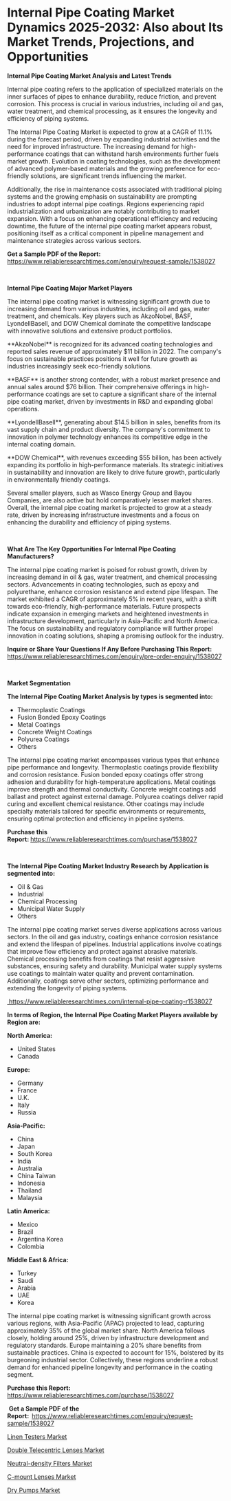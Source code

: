 <p><h1>Internal Pipe Coating Market Dynamics 2025-2032: Also about Its Market Trends, Projections, and Opportunities</h1></p><p><strong>Internal Pipe Coating Market Analysis and Latest Trends</strong></p>
<p><p>Internal pipe coating refers to the application of specialized materials on the inner surfaces of pipes to enhance durability, reduce friction, and prevent corrosion. This process is crucial in various industries, including oil and gas, water treatment, and chemical processing, as it ensures the longevity and efficiency of piping systems.</p><p>The Internal Pipe Coating Market is expected to grow at a CAGR of 11.1% during the forecast period, driven by expanding industrial activities and the need for improved infrastructure. The increasing demand for high-performance coatings that can withstand harsh environments further fuels market growth. Evolution in coating technologies, such as the development of advanced polymer-based materials and the growing preference for eco-friendly solutions, are significant trends influencing the market.</p><p>Additionally, the rise in maintenance costs associated with traditional piping systems and the growing emphasis on sustainability are prompting industries to adopt internal pipe coatings. Regions experiencing rapid industrialization and urbanization are notably contributing to market expansion. With a focus on enhancing operational efficiency and reducing downtime, the future of the internal pipe coating market appears robust, positioning itself as a critical component in pipeline management and maintenance strategies across various sectors.</p></p>
<p><strong>Get a Sample PDF of the Report:&nbsp;</strong> <a href="https://www.reliableresearchtimes.com/enquiry/request-sample/1538027?utm_campaign=2035&utm_medium=2&utm_source=Github&utm_content=ia&utm_term=30012025&utm_id=internal-pipe-coating">https://www.reliableresearchtimes.com/enquiry/request-sample/1538027</a></p>
<p>&nbsp;</p>
<p><strong>Internal Pipe Coating Major Market Players</strong></p>
<p><p>The internal pipe coating market is witnessing significant growth due to increasing demand from various industries, including oil and gas, water treatment, and chemicals. Key players such as AkzoNobel, BASF, LyondellBasell, and DOW Chemical dominate the competitive landscape with innovative solutions and extensive product portfolios.</p><p>**AkzoNobel** is recognized for its advanced coating technologies and reported sales revenue of approximately $11 billion in 2022. The company's focus on sustainable practices positions it well for future growth as industries increasingly seek eco-friendly solutions.</p><p>**BASF** is another strong contender, with a robust market presence and annual sales around $76 billion. Their comprehensive offerings in high-performance coatings are set to capture a significant share of the internal pipe coating market, driven by investments in R&D and expanding global operations.</p><p>**LyondellBasell**, generating about $14.5 billion in sales, benefits from its vast supply chain and product diversity. The company's commitment to innovation in polymer technology enhances its competitive edge in the internal coating domain.</p><p>**DOW Chemical**, with revenues exceeding $55 billion, has been actively expanding its portfolio in high-performance materials. Its strategic initiatives in sustainability and innovation are likely to drive future growth, particularly in environmentally friendly coatings.</p><p>Several smaller players, such as Wasco Energy Group and Bayou Companies, are also active but hold comparatively lesser market shares. Overall, the internal pipe coating market is projected to grow at a steady rate, driven by increasing infrastructure investments and a focus on enhancing the durability and efficiency of piping systems.</p></p>
<p>&nbsp;</p>
<p><strong>What Are The Key Opportunities For Internal Pipe Coating Manufacturers?</strong></p>
<p><p>The internal pipe coating market is poised for robust growth, driven by increasing demand in oil & gas, water treatment, and chemical processing sectors. Advancements in coating technologies, such as epoxy and polyurethane, enhance corrosion resistance and extend pipe lifespan. The market exhibited a CAGR of approximately 5% in recent years, with a shift towards eco-friendly, high-performance materials. Future prospects indicate expansion in emerging markets and heightened investments in infrastructure development, particularly in Asia-Pacific and North America. The focus on sustainability and regulatory compliance will further propel innovation in coating solutions, shaping a promising outlook for the industry.</p></p>
<p><strong>Inquire or Share Your Questions If Any Before Purchasing This Report:</strong> <a href="https://www.reliableresearchtimes.com/enquiry/pre-order-enquiry/1538027?utm_campaign=2035&utm_medium=2&utm_source=Github&utm_content=ia&utm_term=30012025&utm_id=internal-pipe-coating">https://www.reliableresearchtimes.com/enquiry/pre-order-enquiry/1538027</a></p>
<p>&nbsp;</p>
<p><strong>Market Segmentation</strong></p>
<p><strong>The Internal Pipe Coating Market Analysis by types is segmented into:</strong></p>
<p><ul><li>Thermoplastic Coatings</li><li>Fusion Bonded Epoxy Coatings</li><li>Metal Coatings</li><li>Concrete Weight Coatings</li><li>Polyurea Coatings</li><li>Others</li></ul></p>
<p><p>The internal pipe coating market encompasses various types that enhance pipe performance and longevity. Thermoplastic coatings provide flexibility and corrosion resistance. Fusion bonded epoxy coatings offer strong adhesion and durability for high-temperature applications. Metal coatings improve strength and thermal conductivity. Concrete weight coatings add ballast and protect against external damage. Polyurea coatings deliver rapid curing and excellent chemical resistance. Other coatings may include specialty materials tailored for specific environments or requirements, ensuring optimal protection and efficiency in pipeline systems.</p></p>
<p><strong>Purchase this Report:&nbsp;</strong><a href="https://www.reliableresearchtimes.com/purchase/1538027?utm_campaign=2035&utm_medium=2&utm_source=Github&utm_content=ia&utm_term=30012025&utm_id=internal-pipe-coating">https://www.reliableresearchtimes.com/purchase/1538027</a></p>
<p>&nbsp;</p>
<p><strong>The Internal Pipe Coating Market Industry Research by Application is segmented into:</strong></p>
<p><ul><li>Oil & Gas</li><li>Industrial</li><li>Chemical Processing</li><li>Municipal Water Supply</li><li>Others</li></ul></p>
<p><p>The internal pipe coating market serves diverse applications across various sectors. In the oil and gas industry, coatings enhance corrosion resistance and extend the lifespan of pipelines. Industrial applications involve coatings that improve flow efficiency and protect against abrasive materials. Chemical processing benefits from coatings that resist aggressive substances, ensuring safety and durability. Municipal water supply systems use coatings to maintain water quality and prevent contamination. Additionally, coatings serve other sectors, optimizing performance and extending the longevity of piping systems.</p></p>
<p><a href="https://www.reliableresearchtimes.com/internal-pipe-coating-r1538027?utm_campaign=2035&utm_medium=2&utm_source=Github&utm_content=ia&utm_term=30012025&utm_id=internal-pipe-coating">&nbsp;https://www.reliableresearchtimes.com/internal-pipe-coating-r1538027</a></p>
<p><strong>In terms of Region, the Internal Pipe Coating Market Players available by Region are:</strong></p>
<p>
    <p> <strong> North America: </strong>
        <ul>
            <li>United States</li>
            <li>Canada</li>
        </ul>
        </p> 
    <p> <strong> Europe: </strong>
        <ul>
            <li>Germany</li>
            <li>France</li>
            <li>U.K.</li>
            <li>Italy</li>
            <li>Russia</li>
        </ul>
        </p> 
    <p> <strong> Asia-Pacific: </strong>
        <ul>
            <li>China</li>
            <li>Japan</li>
            <li>South Korea</li>
            <li>India</li>
            <li>Australia</li>
            <li>China Taiwan</li>
            <li>Indonesia</li>
            <li>Thailand</li>
            <li>Malaysia</li>
        </ul>
        </p> 
    <p> <strong> Latin America: </strong>
        <ul>
            <li>Mexico</li>
            <li>Brazil</li>
            <li>Argentina Korea</li>
            <li>Colombia</li>
        </ul>
        </p> 
    <p> <strong> Middle East & Africa: </strong>
        <ul>
            <li>Turkey</li>
            <li>Saudi</li>
            <li>Arabia</li>
            <li>UAE</li>
            <li>Korea</li>
        </ul>
    </p>
    </p>
<p><p>The internal pipe coating market is witnessing significant growth across various regions, with Asia-Pacific (APAC) projected to lead, capturing approximately 35% of the global market share. North America follows closely, holding around 25%, driven by infrastructure development and regulatory standards. Europe maintaining a 20% share benefits from sustainable practices. China is expected to account for 15%, bolstered by its burgeoning industrial sector. Collectively, these regions underline a robust demand for enhanced pipeline longevity and performance in the coating segment.</p></p>
<p><strong>Purchase this Report: </strong><a href="https://www.reliableresearchtimes.com/purchase/1538027?utm_campaign=2035&utm_medium=2&utm_source=Github&utm_content=ia&utm_term=30012025&utm_id=internal-pipe-coating">https://www.reliableresearchtimes.com/purchase/1538027</a></p>
<p>&nbsp;<strong>Get a Sample PDF of the Report:&nbsp;&nbsp;</strong><a href="https://www.reliableresearchtimes.com/enquiry/request-sample/1538027?utm_campaign=2035&utm_medium=2&utm_source=Github&utm_content=ia&utm_term=30012025&utm_id=internal-pipe-coating">https://www.reliableresearchtimes.com/enquiry/request-sample/1538027</a></p>
<p><strong></strong></p>
<p><p><a href="https://www.linkedin.com/pulse/marketsize2025-2032withcagrof104factorsinfluencinggr-epwse?utm_campaign=2035&utm_medium=2&utm_source=Github&utm_content=ia&utm_term=30012025&utm_id=internal-pipe-coating">Linen Testers Market</a></p><p><a href="https://www.linkedin.com/pulse/expert-analysis-double-telecentric-lenses-market-dynamics-0gf2e?utm_campaign=2035&utm_medium=2&utm_source=Github&utm_content=ia&utm_term=30012025&utm_id=internal-pipe-coating">Double Telecentric Lenses Market</a></p><p><a href="https://www.linkedin.com/pulse/why-neutral-density-filters-market-rise-exploring-56-cagr-xqtce?utm_campaign=2035&utm_medium=2&utm_source=Github&utm_content=ia&utm_term=30012025&utm_id=internal-pipe-coating">Neutral-density Filters Market</a></p><p><a href="https://www.linkedin.com/pulse/emerging-trends-c-mount-lenses-market-global-outlook-ofwde?utm_campaign=2035&utm_medium=2&utm_source=Github&utm_content=ia&utm_term=30012025&utm_id=internal-pipe-coating">C-mount Lenses Market</a></p><p><a href="https://www.linkedin.com/pulse/comprehensive-overview-dry-pumps-market-size-projected-cagr-xeshc?utm_campaign=2035&utm_medium=2&utm_source=Github&utm_content=ia&utm_term=30012025&utm_id=internal-pipe-coating">Dry Pumps Market</a></p></p>
